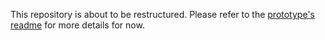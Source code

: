 This repository is about to be restructured.
Please refer to the [prototype's readme](https://github.com/digital-ember/elmMPS/blob/master/~prototype/README.md) for more details for now.
